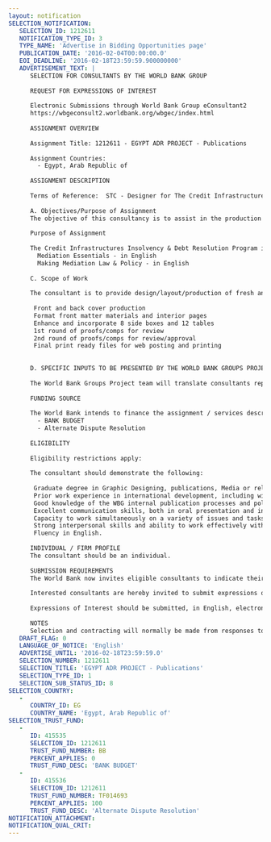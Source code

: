 ```yaml
---
layout: notification
SELECTION_NOTIFICATION: 
   SELECTION_ID: 1212611
   NOTIFICATION_TYPE_ID: 3
   TYPE_NAME: 'Advertise in Bidding Opportunities page'
   PUBLICATION_DATE: '2016-02-04T00:00:00.0'
   EOI_DEADLINE: '2016-02-18T23:59:59.900000000'
   ADVERTISEMENT_TEXT: |
      SELECTION FOR CONSULTANTS BY THE WORLD BANK GROUP
      
      REQUEST FOR EXPRESSIONS OF INTEREST
      
      Electronic Submissions through World Bank Group eConsultant2
      https://wbgeconsult2.worldbank.org/wbgec/index.html
      
      ASSIGNMENT OVERVIEW
      
      Assignment Title: 1212611 - EGYPT ADR PROJECT - Publications
      
      Assignment Countries:
        - Egypt, Arab Republic of
      
      ASSIGNMENT DESCRIPTION
      
      Terms of Reference:  STC - Designer for The Credit Infrastructures Insolvency & Debt Resolution Program Publications
      
      A. Objectives/Purpose of Assignment 
      The objective of this consultancy is to assist in the production of 2 publications on mediation that were developed as part of the Egypt ADR project. Since the Egypt ADR project is expected to close in June 2016, the publication and dissemination of these materials will be essential to ensuring the sustainability of results achieved by the Egypt ADR project. The publications will serve as a key reference material for continued education on mediation processes, ADR benefits and dispute systems design, and is expected to be used by ADR service providers, users and policy-makers in Egypt. 
      
      Purpose of Assignment
      
      The Credit Infrastructures Insolvency & Debt Resolution Program is looking to hire a short term consultant to provide design, layout, and production of 2 publications.
      	Mediation Essentials - in English
      	Making Mediation Law & Policy - in English
      
      C. Scope of Work
      
      The consultant is to provide design/layout/production of fresh and aesthetically appealing  reports: Mediation Essentials (94+ pages, 8.5 X 11 inches, 4-color cover and interior pages), and Making Mediation Law & Policy (53+ pages, 8.5 X 11 inches, 4-color cover and interior pages), following the resident WBG Visual and Branding guidelines. The consultant must incorporate client updates, address placement issues, and ensure quality control. Specific deliverables and tasks include but are not limited to:
      
       Front and back cover production
       Format front matter materials and interior pages
       Enhance and incorporate 8 side boxes and 12 tables
       1st round of proofs/comps for review
       2nd round of proofs/comps for review/approval
       Final print ready files for web posting and printing
      
      
      D. SPECIFIC INPUTS TO BE PRESENTED BY THE WORLD BANK GROUPS PROJECT TEAM
      
      The World Bank Groups Project team will translate consultants reports and any necessary background material into Arabic/English as applicable.
      
      FUNDING SOURCE
      
      The World Bank intends to finance the assignment / services described below under the following trust fund(s):
        - BANK BUDGET
        - Alternate Dispute Resolution
      
      ELIGIBILITY
      
      Eligibility restrictions apply:
       
      The consultant should demonstrate the following: 
      
       Graduate degree in Graphic Designing, publications, Media or related fields;
       Prior work experience in international development, including with KM projects;
       Good knowledge of the WBG internal publication processes and policies;
       Excellent communication skills, both in oral presentation and in writing;
       Capacity to work simultaneously on a variety of issues and tasks, independently adjusting to priorities and achieving results with agreed objectives and deadlines;
       Strong interpersonal skills and ability to work effectively with internal/external partners;
       Fluency in English. 
      
      INDIVIDUAL / FIRM PROFILE
      The consultant should be an individual. 
      
      SUBMISSION REQUIREMENTS
      The World Bank now invites eligible consultants to indicate their interest in providing the services.  Interested consultants must provide information indicating that they are qualified to perform the services (brochures, description of similar assignments, experience in similar conditions, availability of appropriate skills among staff, etc.).  Please note that the total size of all attachments should be less than 5MB.  
      
      Interested consultants are hereby invited to submit expressions of interest.
      
      Expressions of Interest should be submitted, in English, electronically through World Bank Group eConsultant2 (https://wbgeconsult2.worldbank.org/wbgec/index.html)
      
      NOTES
      Selection and contracting will normally be made from responses to this notification.  The consultant will be selected from a shortlist, subject to availability of funding.
   DRAFT_FLAG: 0
   LANGUAGE_OF_NOTICE: 'English'
   ADVERTISE_UNTIL: '2016-02-18T23:59:59.0'
   SELECTION_NUMBER: 1212611
   SELECTION_TITLE: 'EGYPT ADR PROJECT - Publications'
   SELECTION_TYPE_ID: 1
   SELECTION_SUB_STATUS_ID: 8
SELECTION_COUNTRY: 
   - 
      COUNTRY_ID: EG
      COUNTRY_NAME: 'Egypt, Arab Republic of'
SELECTION_TRUST_FUND: 
   - 
      ID: 415535
      SELECTION_ID: 1212611
      TRUST_FUND_NUMBER: BB
      PERCENT_APPLIES: 0
      TRUST_FUND_DESC: 'BANK BUDGET'
   - 
      ID: 415536
      SELECTION_ID: 1212611
      TRUST_FUND_NUMBER: TF014693
      PERCENT_APPLIES: 100
      TRUST_FUND_DESC: 'Alternate Dispute Resolution'
NOTIFICATION_ATTACHMENT: 
NOTIFICATION_QUAL_CRIT: 
---
```

